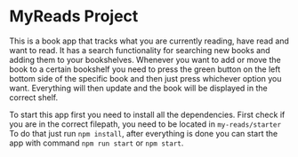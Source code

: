 # MyReads Project

This is a book app that tracks what you are currently reading, have read and want to read. It has a search functionality for searching new books and adding them to your bookshelves. Whenever you want to add or move the book to a certain bookshelf you need to press the green button on the left bottom side of the specific book and then just press whichever option you want. Everything will then update and the book will be displayed in the correct shelf.

To start this app first you need to install all the dependencies. First check if you are in the correct filepath, you need to be located in `my-reads/starter` To do that just run `npm install`, after everything is done you can start the app with command `npm run start` or `npm start`.

